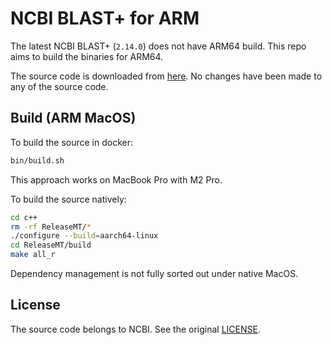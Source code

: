 # NCBI BLAST+ for ARM

The latest NCBI BLAST+ (`2.14.0`) does not have ARM64 build. This repo aims to build the binaries for ARM64.

The source code is downloaded from [here](https://ftp.ncbi.nlm.nih.gov/blast/executables/blast+/LATEST/). No changes have been made to any of the source code.

## Build (ARM MacOS)

To build the source in docker:

```sh
bin/build.sh
```

This approach works on MacBook Pro with M2 Pro.

To build the source natively:

```sh
cd c++
rm -rf ReleaseMT/*
./configure --build=aarch64-linux
cd ReleaseMT/build
make all_r
```

Dependency management is not fully sorted out under native MacOS.

## License
The source code belongs to NCBI. See the original [LICENSE](https://github.com/ncbi/ncbi-cxx-toolkit-public/blob/master/doc/public/LICENSE).
